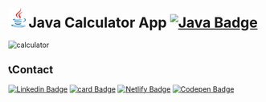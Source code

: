 #  <img src="https://raw.githubusercontent.com/devicons/devicon/master/icons/java/java-original.svg" alt="java" width="40" height="40"/>Java Calculator App [![Java Badge](https://img.shields.io/badge/Java-ED8B00?style=social-square&logo=java&logoColor=white)]()

<img src="https://github.com/martageraldo/JavaCalculatorApp/blob/main/calculator/pic.jpg" alt="calculator" />



## 📞Contact

[![Linkedin Badge](https://img.shields.io/badge/-LinkedIn-blue?style=social-square&logo=Linkedin&logoColor=white&link=https://www.linkedin.com/in/marta-geraldo/)](https://www.linkedin.com/in/marta-geraldo/) [![card Badge](https://img.shields.io/badge/-Hotmail-0078D4??style=flat-square&logo=microsoft-outlook&logoColor=white&link=mailto:mggeraldo@hotmail.com)](mailto:mggeraldo@hotmail.com) [![Netlify Badge](https://img.shields.io/badge/-Netlify-00C7B7?style=social-square&logo=netlify&logoColor=white)](https://martageraldo.netlify.app/) [![Codepen Badge](https://img.shields.io/badge/-Codepen-black?style=flat-square&logo=Codepen&logoColor=white&link=https://codepen.io/martageraldo)](https://codepen.io/martageraldo)




